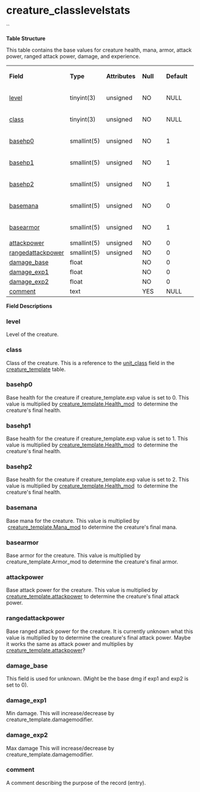 # creature\_classlevelstats

``

**Table Structure**

This table contains the base values for creature health, mana, armor, attack power, ranged attack power, damage, and experience.

<table>
<colgroup>
<col width="20%" />
<col width="20%" />
<col width="20%" />
<col width="20%" />
<col width="20%" />
</colgroup>
<tbody>
<tr class="odd">
<td><p><strong>Field</strong></p></td>
<td><p><strong>Type</strong></p></td>
<td><p><strong>Attributes</strong></p></td>
<td><p><strong>Null</strong></p></td>
<td><p><strong>Default</strong></p></td>
</tr>
<tr class="even">
<td><p><a href="#level">level</a></p></td>
<td><p>tinyint(3)</p></td>
<td><p>unsigned</p></td>
<td><p>NO</p></td>
<td><p>NULL</p></td>
</tr>
<tr class="odd">
<td><p><a href="#class">class</a></p></td>
<td><p>tinyint(3)</p></td>
<td><p>unsigned</p></td>
<td><p>NO</p></td>
<td><p>NULL</p></td>
</tr>
<tr class="even">
<td><p><a href="#basehp0">basehp0</a></p></td>
<td><p>smallint(5)</p></td>
<td><p>unsigned</p></td>
<td><p>NO</p></td>
<td><p>1</p></td>
</tr>
<tr class="odd">
<td><p><a href="#basehp1">basehp1</a></p></td>
<td><p>smallint(5)</p></td>
<td><p>unsigned</p></td>
<td><p>NO</p></td>
<td><p>1</p></td>
</tr>
<tr class="even">
<td><p><a href="#basehp2">basehp2</a></p></td>
<td><p>smallint(5)</p></td>
<td><p>unsigned</p></td>
<td><p>NO</p></td>
<td><p>1</p></td>
</tr>
<tr class="odd">
<td><p><a href="#basemana">basemana</a></p></td>
<td><p>smallint(5)</p></td>
<td><p>unsigned</p></td>
<td><p>NO</p></td>
<td><p>0</p></td>
</tr>
<tr class="even">
<td><p><a href="#basearmor">basearmor</a></p></td>
<td><p>smallint(5)</p></td>
<td><p>unsigned</p></td>
<td><p>NO</p></td>
<td><p>1</p></td>
</tr>
<tr class="odd">
<td><a href="#attackpower">attackpower</a></td>
<td>smallint(5)</td>
<td>unsigned</td>
<td>NO</td>
<td>0</td>
</tr>
<tr class="even">
<td><a href="#rangedattackpower">rangedattackpower</a></td>
<td>smallint(5)</td>
<td>unsigned</td>
<td>NO</td>
<td>0</td>
</tr>
<tr class="odd">
<td><a href="#damage_base">damage_base</a></td>
<td>float</td>
<td><br />
</td>
<td>NO</td>
<td>0</td>
</tr>
<tr class="even">
<td><a href="#damage_exp1">damage_exp1</a></td>
<td>float</td>
<td><br />
</td>
<td>NO</td>
<td>0</td>
</tr>
<tr class="odd">
<td><a href="#damage_exp2">damage_exp2</a></td>
<td>float</td>
<td><br />
</td>
<td>NO</td>
<td>0</td>
</tr>
<tr class="even">
<td><a href="#comment">comment</a></td>
<td>text</td>
<td><br />
</td>
<td>YES</td>
<td>NULL</td>
</tr>
</tbody>
</table>

**Field Descriptions**

### level

Level of the creature.

### class

Class of the creature. This is a reference to the [unit\_class](http://collab.kpsn.org/display/tc/creature_template#creature_template-unit_class) field in the [creature\_template](http://collab.kpsn.org/display/tc/creature_template) table.

### basehp0

Base health for the creature if creature\_template.exp value is set to 0. This value is multiplied by [creature\_template.Health\_mod](http://collab.kpsn.org/display/tc/creature_template#creature_template-Health_mod)  to determine the creature's final health.

### basehp1

Base health for the creature if creature\_template.exp value is set to 1. This value is multiplied by [creature\_template.Health\_mod](http://collab.kpsn.org/display/tc/creature_template#creature_template-Health_mod)  to determine the creature's final health.

### basehp2

Base health for the creature if creature\_template.exp value is set to 2. This value is multiplied by [creature\_template.Health\_mod](http://collab.kpsn.org/display/tc/creature_template#creature_template-Health_mod)  to determine the creature's final health.

### basemana

Base mana for the creature. This value is multiplied by  [creature\_template.Mana\_mod](http://collab.kpsn.org/display/tc/creature_template#creature_template-Mana_mod) to determine the creature's final mana.

### basearmor

Base armor for the creature. This value is multiplied by creature\_template.Armor\_mod to determine the creature's final armor.

### attackpower

Base attack power for the creature. This value is multiplied by [creature\_template.attackpower](http://collab.kpsn.org/display/tc/creature_template#creature_template-attackpower) to determine the creature's final attack power.

### rangedattackpower

Base ranged attack power for the creature. It is currently unknown what this value is multiplied by to determine the creature's final attack power. Maybe it works the same as attack power and multiplies by [creature\_template.attackpower](http://collab.kpsn.org/display/tc/creature_template#creature_template-attackpower)?

### damage\_base

This field is used for unknown. (Might be the base dmg if exp1 and exp2 is set to 0).

### damage\_exp1

Min damage. This will increase/decrease by creature\_template.damagemodifier.

### damage\_exp2

Max damage This will increase/decrease by creature\_template.damagemodifier.

### comment

A comment describing the purpose of the record (entry).



